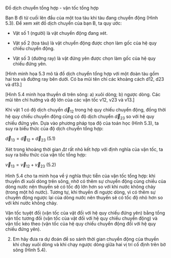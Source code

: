 Đồ dịch chuyển tổng hợp - vận tốc tổng hợp

Bạn B đi từ cuối lên đầu của một toa tàu khi tàu đang chuyển động (Hình 5.3). Để xem xét đồ dịch chuyển của bạn B, ta quy ước:

+ Vật số 1 (người) là vật chuyển động đang xét.

+ Vật số 2 (toa tàu) là vật chuyển động được chọn làm gốc của hệ quy chiếu chuyển động.

+ Vật số 3 (đường ray) là vật đứng yên được chọn làm gốc của hệ quy chiếu đứng yên.

[Hình minh họa 5.3 mô tả đồ dịch chuyển tổng hợp với một đoàn tàu gồm hai toa và đường ray bên dưới. Có ba mũi tên chỉ các khoảng cách d12, d23 và d13.]

[Hình 5.4 minh họa thuyền di trên sông: a) xuôi dòng; b) ngược dòng. Các mũi tên chỉ hướng và độ lớn của các vận tốc v12, v23 và v13.]

Khi vật 1 có độ dịch chuyển $\vec{d}_{12}$ trong hệ quy chiếu chuyển động, đồng thời hệ quy chiếu chuyển động cũng có độ dịch chuyển $\vec{d}_{23}$ so với hệ quy chiếu đứng yên. Dựa vào phương pháp tọa độ của toán học (Hình 5.3), ta suy ra biểu thức của độ dịch chuyển tổng hợp:

$\vec{d}_{13} = \vec{d}_{12} + \vec{d}_{23}$ (5.1)

Xét trong khoảng thời gian $\Delta t$ rất nhỏ kết hợp với định nghĩa của vận tốc, ta suy ra biểu thức của vận tốc tổng hợp:

$\vec{v}_{13} = \vec{v}_{12} + \vec{v}_{23}$ (5.2)

Hình 5.4 cho ta minh họa về ý nghĩa thực tiễn của vận tốc tổng hợp: khi thuyền đi xuôi dòng trên sông, nhờ có thêm sự chuyển động cùng chiều của dòng nước nên thuyền sẽ có tốc độ lớn hơn so với khi nước không chảy (trong một hồ nước). Tương tự, khi thuyền đi ngược dòng, vì có thêm sự chuyển động ngược lại của dòng nước nên thuyền sẽ có tốc độ nhỏ hơn so với khi nước không chảy.

Vận tốc tuyệt đối (vận tốc của vật đối với hệ quy chiếu đứng yên) bằng tổng vận tốc tương đối (vận tốc của vật đối với hệ quy chiếu chuyển động) và vận tốc kéo theo (vận tốc của hệ quy chiếu chuyển động đối với hệ quy chiếu đứng yên).

2. Em hãy đưa ra dự đoán để so sánh thời gian chuyển động của thuyền khi chạy xuôi dòng và khi chạy ngược dòng giữa hai vị trí cố định trên bờ sông (Hình 5.4).